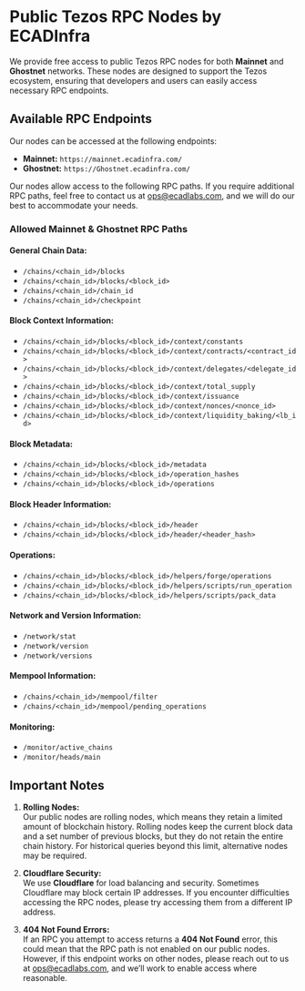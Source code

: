 
# Public Tezos RPC Nodes by ECADInfra

We provide free access to public Tezos RPC nodes for both **Mainnet** and **Ghostnet** networks. These nodes are designed to support the Tezos ecosystem, ensuring that developers and users can easily access necessary RPC endpoints.

## Available RPC Endpoints
Our nodes can be accessed at the following endpoints:
- **Mainnet:** `https://mainnet.ecadinfra.com/`
- **Ghostnet:** `https://Ghostnet.ecadinfra.com/`

Our nodes allow access to the following RPC paths. If you require additional RPC paths, feel free to contact us at [ops@ecadlabs.com](mailto:ops@ecadlabs.com), and we will do our best to accommodate your needs.

### Allowed Mainnet & Ghostnet RPC Paths

#### General Chain Data:
- `/chains/<chain_id>/blocks`
- `/chains/<chain_id>/blocks/<block_id>`
- `/chains/<chain_id>/chain_id`
- `/chains/<chain_id>/checkpoint`

#### Block Context Information:
- `/chains/<chain_id>/blocks/<block_id>/context/constants`
- `/chains/<chain_id>/blocks/<block_id>/context/contracts/<contract_id>`
- `/chains/<chain_id>/blocks/<block_id>/context/delegates/<delegate_id>`
- `/chains/<chain_id>/blocks/<block_id>/context/total_supply`
- `/chains/<chain_id>/blocks/<block_id>/context/issuance`
- `/chains/<chain_id>/blocks/<block_id>/context/nonces/<nonce_id>`
- `/chains/<chain_id>/blocks/<block_id>/context/liquidity_baking/<lb_id>`

#### Block Metadata:
- `/chains/<chain_id>/blocks/<block_id>/metadata`
- `/chains/<chain_id>/blocks/<block_id>/operation_hashes`
- `/chains/<chain_id>/blocks/<block_id>/operations`

#### Block Header Information:
- `/chains/<chain_id>/blocks/<block_id>/header`
- `/chains/<chain_id>/blocks/<block_id>/header/<header_hash>`

#### Operations:
- `/chains/<chain_id>/blocks/<block_id>/helpers/forge/operations`
- `/chains/<chain_id>/blocks/<block_id>/helpers/scripts/run_operation`
- `/chains/<chain_id>/blocks/<block_id>/helpers/scripts/pack_data`

#### Network and Version Information:
- `/network/stat`
- `/network/version`
- `/network/versions`

#### Mempool Information:
- `/chains/<chain_id>/mempool/filter`
- `/chains/<chain_id>/mempool/pending_operations`

#### Monitoring:
- `/monitor/active_chains`
- `/monitor/heads/main`

## Important Notes

1. **Rolling Nodes:**  
   Our public nodes are rolling nodes, which means they retain a limited amount of blockchain history. Rolling nodes keep the current block data and a set number of previous blocks, but they do not retain the entire chain history. For historical queries beyond this limit, alternative nodes may be required.

2. **Cloudflare Security:**  
   We use **Cloudflare** for load balancing and security. Sometimes Cloudflare may block certain IP addresses. If you encounter difficulties accessing the RPC nodes, please try accessing them from a different IP address.

3. **404 Not Found Errors:**  
   If an RPC you attempt to access returns a **404 Not Found** error, this could mean that the RPC path is not enabled on our public nodes. However, if this endpoint works on other nodes, please reach out to us at [ops@ecadlabs.com](mailto:ops@ecadlabs.com), and we’ll work to enable access where reasonable.

